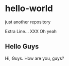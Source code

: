 # hello-world
just another repository

Extra Line... XXX Oh yeah


## Hello Guys
Hi, Guys.
How are you, guys?